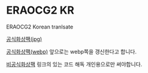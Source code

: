 # ERAOCG2 KR

ERAOCG2 Korean tranlsate

[공식화상팩(jpg)](https://mega.nz/folder/7ggUHJIS#BdeUx-0uQMwmSbV6LnS1Mw)

[공식화상팩(webp)](https://mega.nz/folder/SgBgjQbK#C1nQK6fqHIGdd5l9BxIXng)
앞으로는 webp쪽을 갱신한다고 합니다.


[비공식화상팩](https://drive.google.com/file/d/1Ad5pnxmTPJIT63EddCqB0Qf_9A-JEY7a/view)
링크의 있는 코드 해독
개인용으로만 써야합니다.
